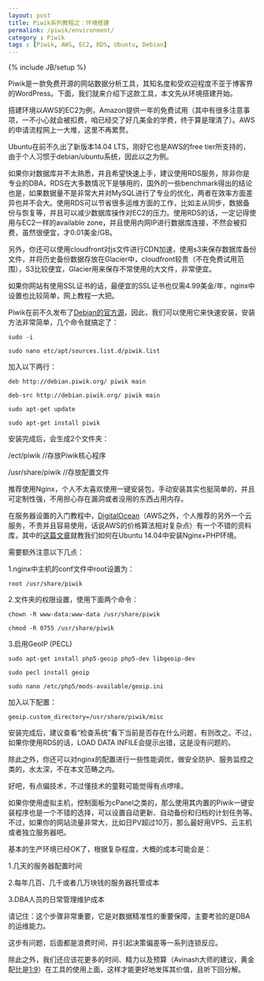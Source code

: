 ```yaml
---
layout: post
title: Piwik系列教程之：环境搭建
permalink: /piwik/environment/
category : Piwik
tags : [Piwik, AWS, EC2, RDS, Ubuntu, Debian]
---
```

{% include JB/setup %}


Piwik是一款免费开源的网站数据分析工具，其知名度和受欢迎程度不亚于博客界的WordPress。下面，我们就来介绍下这款工具，本文先从环境搭建开始。

搭建环境以AWS的EC2为例，Amazon提供一年的免费试用（其中有很多注意事项，一不小心就会被扣费，咱已经交了好几美金的学费，终于算是理清了）。AWS的申请流程网上一大堆，这里不再累赘。

Ubuntu在前不久出了新版本14.04 LTS，刚好它也是AWS的free tier所支持的，由于个人习惯于debian/ubuntu系统，因此以之为例。

如果你对数据库并不太熟悉，并且希望快速上手，建议使用RDS服务，除非你是专业的DBA，RDS在大多数情况下是够用的，国外的一些benchmark得出的结论也是，如果数据量不是非常大并对MySQL进行了专业的优化，两者在效率方面差异也并不会大。使用RDS可以节省很多运维方面的工作，比如主从同步，数据备份与恢复等，并且可以减少数据库操作对EC2的压力。使用RDS的话，一定记得使用与EC2一样的available zone，并且使用内网IP进行数据库连接，不然会被扣费，虽然很便宜，才0.01美金/GB。

另外，你还可以使用cloudfront对js文件进行CDN加速，使用s3来保存数据库备份文件，并将历史备份数据存放在Glacier中，cloudfront较贵（不在免费试用范围），S3比较便宜，Glacier用来保存不常使用的大文件，非常便宜。

如果你网站有使用SSL证书的话，最便宜的SSL证书也仅需4.99美金/年，nginx中设置也比较简单，网上教程一大把。

Piwik在前不久发布了[Debian的官方源](http://debian.piwik.org/)，因此，我们可以使用它来快速安装，安装方法非常简单，几个命令就搞定了：

```
sudo -i

sudo nano etc/apt/sources.list.d/piwik.list
```
加入以下两行：

```
deb http://debian.piwik.org/ piwik main

deb-src http://debian.piwik.org/ piwik main
```
```
sudo apt-get update

sudo apt-get install piwik
```

安装完成后，会生成2个文件夹：

/ect/piwik //存放Piwik核心程序

/usr/share/piwik //存放配置文件

推荐使用Nginx，个人不太喜欢使用一键安装包，手动安装其实也挺简单的，并且可定制性强，不用担心存在漏洞或者没用的东西占用内存。

在服务器设置的入门教程中，[DigitalOcean](https://www.digitalocean.com/?refcode=6b173b2d7e5e
)（AWS之外，个人推荐的另外一个云服务，不贵并且容易使用，话说AWS的价格算法相对复杂点）有一个不错的资料库，其中的[这篇文章](https://www.digitalocean.com/community/articles/how-to-install-linux-nginx-mysql-php-lemp-stack-on-ubuntu-14-04)就教我们如何在Ubuntu 14.04中安装Nginx+PHP环境。
 
需要额外注意以下几点：

1.nginx中主机的conf文件中root设置为：

```
root /usr/share/piwik
```

2.文件夹的权限设置，使用下面两个命令：


```
chown -R www-data:www-data /usr/share/piwik

chmod -R 0755 /usr/share/piwik
```

3.启用GeoIP (PECL)

```
sudo apt-get install php5-geoip php5-dev libgeoip-dev

sudo pecl install geoip

sudo nano /etc/php5/mods-available/geoip.ini
```

加入以下配置：

```
geoip.custom_directory=/usr/share/piwik/misc
```


安装完成后，建议查看“检查系统”看下当前是否存在什么问题，有则改之。不过，如果你使用RDS的话，LOAD DATA INFILE会提示出错，这是没有问题的。

除此之外，你还可以对nginx的配置进行一些性能调优，做安全防护、服务监控之类的，水太深，不在本文范畴之内。

好吧，有点偏技术，不过懂技术的童鞋可能觉得有点啰嗦。

如果你使用虚拟主机，控制面板为cPanel之类的，那么使用其内置的Piwik一键安装程序也是一个不错的选择，可以设置自动更新、自动备份和归档的计划任务等。不过，如果你的网站流量非常大，比如日PV超过10万，那么最好用VPS、云主机或者独立服务器吧。

基本的生产环境已经OK了，根据复杂程度，大概的成本可能会是：

1.几天的服务器配置时间

2.每年几百、几千或者几万块钱的服务器托管成本

3.DBA人员的日常管理维护成本

请记住：这个步骤非常重要，它是对数据精准性的重要保障，主要考验的是DBA的运维能力。

这步有问题，后面都是浪费时间，并引起决策偏差等一系列连锁反应。

除此之外，我们还应该花更多的时间、精力以及预算（Avinash大师的建议，黄金配比是[1:9](http://www.kaushik.net/avinash/the-10-90-rule-for-magnificient-web-analytics-success/)）在工具的使用上面，这样才能更好地发挥其价值，且听下回分解。
